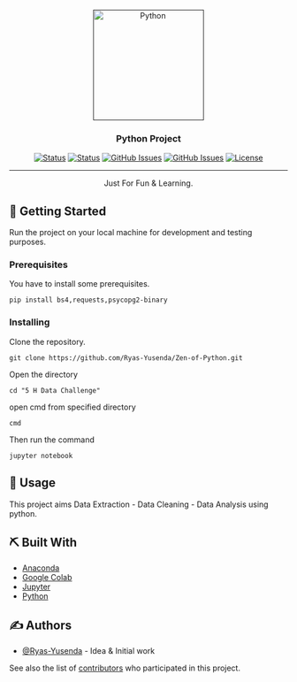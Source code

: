 <p align="center">
  <a href="" rel="noopener">
   <img width=200px height=200px src="https://upload.wikimedia.org/wikipedia/commons/thumb/c/c3/Python-logo-notext.svg/1200px-Python-logo-notext.svg.png" alt="Python"></a>
</p>
<h3 align="center">Python Project</h3>

<div align="center">

[![Status](https://img.shields.io/badge/status-active-success.svg)]()
[![Status](https://img.shields.io/github/commit-activity/m/Ryas-Yusenda/Zen-of-Python)](https://github.com/Ryas-Yusenda/Zen-of-Python/commits/main)
[![GitHub Issues](https://img.shields.io/github/repo-size/Ryas-Yusenda/Zen-of-Python)](https://github.com/Ryas-Yusenda/Zen-of-Python)
[![GitHub Issues](https://img.shields.io/github/languages/top/Ryas-Yusenda/Zen-of-Python?color=red)](https://github.com/Ryas-Yusenda/Zen-of-Python)
[![License](https://img.shields.io/badge/license-MIT-blue.svg)](LICENSE.md)

</div>

---

<p align="center"> Just For Fun & Learning.
    <br> 
</p>

## 🏁 Getting Started <a name = "getting_started"></a>

Run the project on your local machine for development and testing purposes.

### Prerequisites

You have to install some prerequisites.

```
pip install bs4,requests,psycopg2-binary
```

### Installing

Clone the repository.

```
git clone https://github.com/Ryas-Yusenda/Zen-of-Python.git
```

Open the directory

```
cd "5 H Data Challenge"
```

open cmd from specified directory

```
cmd
```

Then run the command

```
jupyter notebook
```

## 🎈 Usage <a name="usage"></a>

This project aims Data Extraction - Data Cleaning - Data Analysis using python.

## ⛏️ Built With <a name = "tech_stack"></a>

- [Anaconda](https://www.anaconda.com/)
- [Google Colab](https://colab.research.google.com/)
- [Jupyter](https://jupyter.org/)
- [Python](https://www.python.org/)

## ✍️ Authors <a name = "authors"></a>

- [@Ryas-Yusenda](https://github.com/Ryas-Yusenda) - Idea & Initial work

See also the list of [contributors](https://github.com/Ryas-Yusenda/Zen-of-Python/contributors)
who participated in this project.
